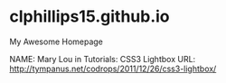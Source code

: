 # clphillips15.github.io
My Awesome Homepage


<!--CITATIONS-->

NAME: Mary Lou in Tutorials: CSS3 Lightbox
URL: http://tympanus.net/codrops/2011/12/26/css3-lightbox/
